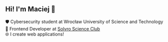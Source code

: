 ## Hi! I'm Maciej 👋

🛡️ Cybersecurity student at Wrocław University of Science and Technology<br/>
📝 Frontend Developer at [Solvro Science Club](https://github.com/Solvro)<br/>
🌐 I create web applications!<br/>
